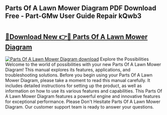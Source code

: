 ## Parts Of A Lawn Mower Diagram PDF Download Free - Part-GMw User Guide Repair kQwb3

# <h2><a href="http://dfqshnv.blite.top/?on=Parts+Of+A+Lawn+Mower+Diagram">🔗Download New 👉🔴 Parts Of A Lawn Mower Diagram</a></h2>

[![Parts Of A Lawn Mower Diagram download](https://i.imgur.com/lujVjoI.png)](http://dfqshnv.blite.top/?on=Parts+Of+A+Lawn+Mower+Diagram)
Explore the Possibilities Welcome to the world of possibilities with your new Parts Of A Lawn Mower Diagram! This manual explores its features, applications, and troubleshooting solutions. Before you begin using your Parts Of A Lawn Mower Diagram, please take a moment to read this manual carefully. It includes detailed instructions for setting up the product, as well as information on how to use its various features and capabilities. This Parts Of A Lawn Mower Diagram features a powerful engine and innovative features for exceptional performance. Please Don't Hesitate Parts Of A Lawn Mower Diagram. Our customer support team is ready to answer your questions.
